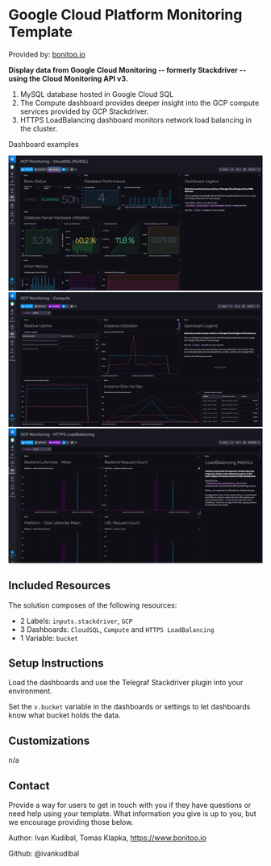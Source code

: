 # Google Cloud Platform Monitoring Template

Provided by: [bonitoo.io](.)

**Display data from Google Cloud Monitoring -- formerly Stackdriver -- using the
Cloud Monitoring API v3.**

1. MySQL database hosted in Google Cloud SQL
2. The Compute dashboard provides deeper insight into the GCP compute services
   provided by GCP Stackdriver.
3. HTTPS LoadBalancing dashboard monitors network load balancing in the cluster.

Dashboard examples

![GCP Monitoring Cloud SQL](img/gcp-monitoring-cloudsql.png)
![GCP Monitoring Compute](img/gcp-monitoring-compute.png)
![GCP Monitoring LoadBalancing](img/gcp-monitoring-loadbalancing.png)

## Included Resources

The solution composes of the following resources:

- 2 Labels: `inputs.stackdriver`, `GCP`
- 3 Dashboards: `CloudSQL`, `Compute` and `HTTPS LoadBalancing`
- 1 Variable: `bucket`

## Setup Instructions

Load the dashboards and use the Telegraf Stackdriver plugin into your
environment.

Set the `v.bucket` variable in the dashboards or settings to let dashboards know
what bucket holds the data.


## Customizations

n/a

## Contact

Provide a way for users to get in touch with you if they have questions or need help using your template. What information you give is up to you, but we encourage providing those below.

Author: Ivan Kudibal, Tomas Klapka, https://www.bonitoo.io

Github: @ivankudibal

